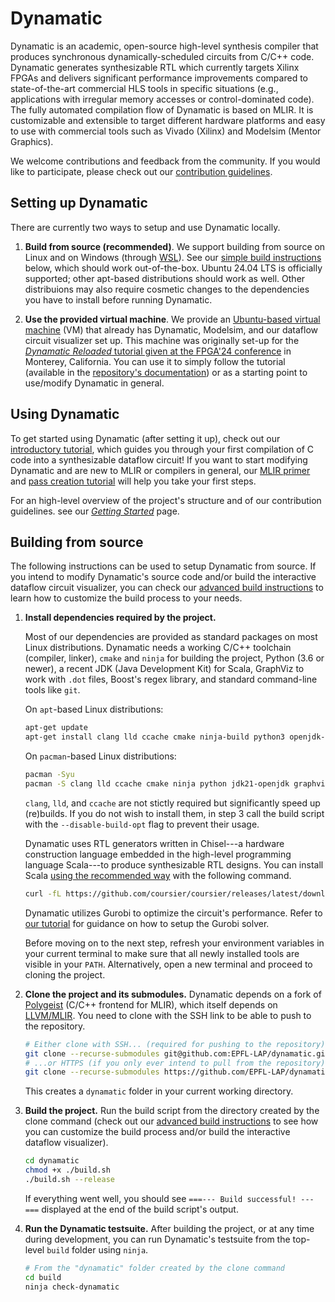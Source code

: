 # Dynamatic

Dynamatic is an academic, open-source high-level synthesis compiler that produces synchronous dynamically-scheduled circuits from C/C++ code. Dynamatic generates synthesizable RTL which currently targets Xilinx FPGAs and delivers significant performance improvements compared to state-of-the-art commercial HLS tools in specific situations (e.g., applications with irregular memory accesses or control-dominated code). The fully automated compilation flow of Dynamatic is based on MLIR. It is customizable and extensible to target different hardware platforms and easy to use with commercial tools such as Vivado (Xilinx) and Modelsim (Mentor Graphics).

We welcome contributions and feedback from the community. If you would like to participate, please check out our [contribution guidelines](docs/GettingStarted.md#contributing).

## Setting up Dynamatic

There are currently two ways to setup and use Dynamatic locally.

1. **Build from source (recommended)**. We support building from source on Linux and on Windows (through [WSL](https://learn.microsoft.com/en-us/windows/wsl/install)). See our [simple build instructions](#building-from-source) below, which should work out-of-the-box. Ubuntu 24.04 LTS is officially supported; other apt-based distributions should work as well. Other distribuions may also require cosmetic changes to the dependencies you have to install before running Dynamatic.

2. **Use the provided virtual machine**. We provide an [Ubuntu-based virtual machine](docs/VMSetup.md) (VM) that already has Dynamatic, Modelsim, and our dataflow circuit visualizer set up. This machine was originally set-up for the [*Dynamatic Reloaded* tutorial given at the FPGA'24 conference](https://www.isfpga.org/workshops-tutorials/#t7) in Monterey, California. You can use it to simply follow the tutorial (available in the [repository's documentation](docs/Tutorials/Introduction/Introduction.md)) or as a starting point to use/modify Dynamatic in general.

## Using Dynamatic

To get started using Dynamatic (after setting it up), check out our [introductory tutorial](docs/Tutorials/Introduction/Introduction.md), which guides you through your first compilation of C code into a synthesizable dataflow circuit! If you want to start modifying Dynamatic and are new to MLIR or compilers in general, our [MLIR primer](docs/Tutorials/MLIRPrimer.md) and [pass creation tutorial](docs/Tutorials/CreatingPasses/CreatingPasses.md) will help you take your first steps.

For an high-level overview of the project's structure and of our contribution guidelines. see our [*Getting Started*](docs/GettingStarted.md) page.

## Building from source

The following instructions can be used to setup Dynamatic from source. If you intend to modify Dynamatic's source code and/or build the interactive dataflow circuit visualizer, you can check our [advanced build instructions](docs/AdvancedBuild.md) to learn how to customize the build process to your needs.

1. **Install dependencies required by the project.**

    Most of our dependencies are provided as standard packages on most Linux distributions. Dynamatic needs a working C/C++ toolchain (compiler, linker), `cmake` and `ninja` for building the project, Python (3.6 or newer), a recent JDK (Java Development Kit) for Scala, GraphViz to work with `.dot` files, Boost's regex library, and standard command-line tools like `git`.
  
    On `apt`-based Linux distributions:

    ```sh
    apt-get update
    apt-get install clang lld ccache cmake ninja-build python3 openjdk-21-jdk graphviz libboost-regex-dev git curl gzip libreadline-dev
    ```

    On `pacman`-based Linux distributions:

    ```sh
    pacman -Syu
    pacman -S clang lld ccache cmake ninja python jdk21-openjdk graphviz boost git curl gzip readline
    ```

    `clang`, `lld`, and `ccache` are not stictly required but significantly speed up (re)builds. If you do not wish to install them, in step 3 call the build script with the `--disable-build-opt` flag to prevent their usage.

    Dynamatic uses RTL generators written in Chisel---a hardware construction language embedded in the high-level programming language Scala---to produce synthesizable RTL designs. You can install Scala [using the recommended way](https://www.scala-lang.org/download/) with the following command.

    ```sh
    curl -fL https://github.com/coursier/coursier/releases/latest/download/cs-x86_64-pc-linux.gz | gzip -d > cs && chmod +x cs && ./cs setup
    ```

    Dynamatic utilizes Gurobi to optimize the circuit's performance. Refer to [our tutorial](https://github.com/EPFL-LAP/dynamatic/blob/main/docs/AdvancedBuild.md#getting-gurobi) for guidance on how to setup the Gurobi solver.

    Before moving on to the next step, refresh your environment variables in your current terminal to make sure that all newly installed tools are visible in your `PATH`. Alternatively, open a new terminal and proceed to cloning the project.

2. **Clone the project and its submodules.** Dynamatic depends on a fork of [Polygeist](https://github.com/EPFL-LAP/Polygeist) (C/C++ frontend for MLIR), which itself depends on [LLVM/MLIR](https://github.com/llvm/llvm-project). You need to clone with the SSH link to be able to push to the repository.

    ```sh
    # Either clone with SSH... (required for pushing to the repository)
    git clone --recurse-submodules git@github.com:EPFL-LAP/dynamatic.git
    # ...or HTTPS (if you only ever intend to pull from the repository)
    git clone --recurse-submodules https://github.com/EPFL-LAP/dynamatic.git
    ```

    This creates a `dynamatic` folder in your current working directory.

3. **Build the project.** Run the build script from the directory created by the clone command (check out our [advanced build instructions](docs/AdvancedBuild.md) to see how you can customize the build process and/or build the interactive dataflow visualizer).

    ```sh
    cd dynamatic
    chmod +x ./build.sh
    ./build.sh --release
    ```

    If everything went well, you should see `===--- Build successful! ---===` displayed at the end of the build script's output.

4. **Run the Dynamatic testsuite.** After building the project, or at any time during development, you can run Dynamatic's testsuite from the top-level `build` folder using `ninja`.

    ```sh
    # From the "dynamatic" folder created by the clone command
    cd build
    ninja check-dynamatic
    ```
